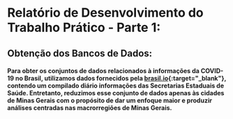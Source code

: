 # **Relatório de Desenvolvimento do Trabalho Prático - Parte 1:**

## Obtenção dos Bancos de Dados:
#### Para obter os conjuntos de dados relacionados à informações da COVID-19 no Brasil, utilizamos dados fornecidos pela [brasil.io](https://brasil.io/dataset/covid19/files/){:target="_blank"}, contendo um compilado diário informações das Secretarias Estaduais de Saúde. Entretanto, reduzimos esse conjunto de dados apenas às cidades de Minas Gerais com o propósito de dar um enfoque maior e produzir análises centradas nas macrorregiões de Minas Gerais.